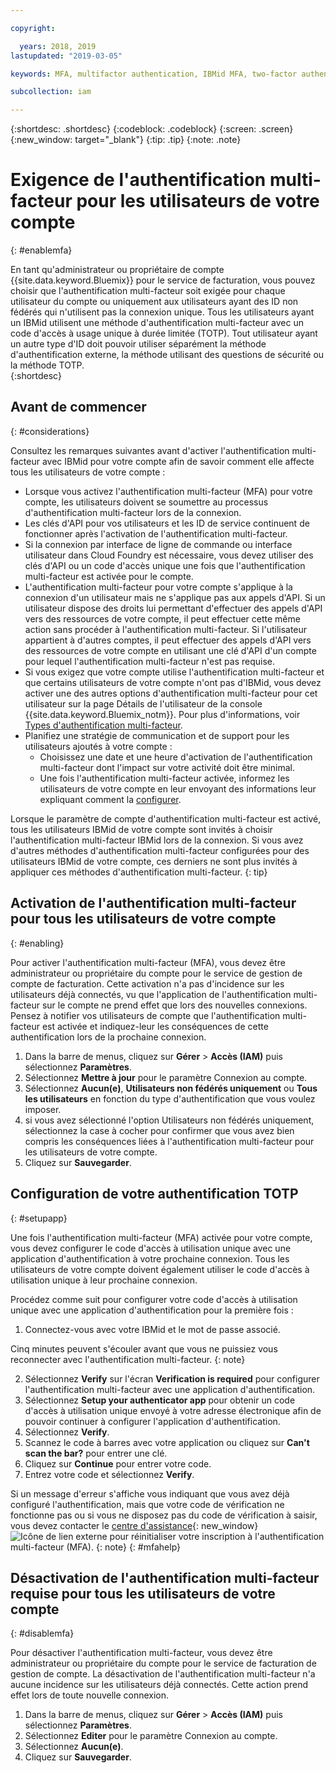 ```yaml
---

copyright:

  years: 2018, 2019
lastupdated: "2019-03-05"

keywords: MFA, multifactor authentication, IBMid MFA, two-factor authentication, account MFA, time-based one-time passcode, TOTP

subcollection: iam

---
```


{:shortdesc: .shortdesc}
{:codeblock: .codeblock}
{:screen: .screen}
{:new_window: target="_blank"}
{:tip: .tip}
{:note: .note}

# Exigence de l'authentification multi-facteur pour les utilisateurs de votre compte
{: #enablemfa}

En tant qu'administrateur ou propriétaire de compte {{site.data.keyword.Bluemix}} pour le service de facturation, vous pouvez choisir que l'authentification multi-facteur soit exigée pour chaque utilisateur du compte ou uniquement aux utilisateurs ayant des ID non fédérés qui n'utilisent pas la connexion unique. Tous les utilisateurs ayant un IBMid utilisent une méthode d'authentification multi-facteur avec un code d'accès à usage unique à durée limitée (TOTP). Tout utilisateur ayant un autre type d'ID doit pouvoir utiliser séparément la méthode d'authentification externe, la méthode utilisant des questions de sécurité ou la méthode TOTP.  
{:shortdesc}

## Avant de commencer
{: #considerations}

Consultez les remarques suivantes avant d'activer l'authentification multi-facteur avec IBMid pour votre compte afin de savoir comment elle affecte tous les utilisateurs de votre compte :

* Lorsque vous activez l'authentification multi-facteur (MFA) pour votre compte, les utilisateurs doivent se soumettre au processus d'authentification multi-facteur lors de la connexion.
* Les clés d'API pour vos utilisateurs et les ID de service continuent de fonctionner après l'activation de l'authentification multi-facteur.
* Si la connexion par interface de ligne de commande ou interface utilisateur dans Cloud Foundry est nécessaire, vous devez utiliser des clés d'API ou un code d'accès unique une fois que l'authentification multi-facteur est activée pour le compte.
* L'authentification multi-facteur pour votre compte s'applique à la connexion d'un utilisateur mais ne s'applique pas aux appels d'API. Si un utilisateur dispose des droits lui permettant d'effectuer des appels d'API vers des ressources de votre compte, il peut effectuer cette même action sans procéder à l'authentification multi-facteur. Si l'utilisateur appartient à d'autres comptes, il peut effectuer des appels d'API vers des ressources de votre compte en utilisant une clé d'API d'un compte pour lequel l'authentification multi-facteur n'est pas requise.
* Si vous exigez que votre compte utilise l'authentification multi-facteur et que certains utilisateurs de votre compte n'ont pas d'IBMid, vous devez activer une des autres options d'authentification multi-facteur pour cet utilisateur sur la page Détails de l'utilisateur de la console {{site.data.keyword.Bluemix_notm}}. Pour plus d'informations, voir [Types d'authentification multi-facteur](/docs/iam?topic=iam-types#types).
* Planifiez une stratégie de communication et de support pour les utilisateurs ajoutés à votre compte :
  * Choisissez une date et une heure d'activation de l'authentification multi-facteur dont l'impact sur votre activité doit être minimal.
  * Une fois l'authentification multi-facteur activée, informez les utilisateurs de votre compte en leur envoyant des informations leur expliquant comment la [configurer](/docs/iam?topic=iam-enablemfa#setupapp).

Lorsque le paramètre de compte d'authentification multi-facteur est activé, tous les utilisateurs IBMid de votre compte sont invités à choisir l'authentification multi-facteur IBMid lors de la connexion. Si vous avez d'autres méthodes d'authentification multi-facteur configurées pour des utilisateurs IBMid de votre compte, ces derniers ne sont plus invités à appliquer ces méthodes d'authentification multi-facteur.
{: tip}

## Activation de l'authentification multi-facteur pour tous les utilisateurs de votre compte
{: #enabling}

Pour activer l'authentification multi-facteur (MFA), vous devez être administrateur ou propriétaire du compte pour le service de gestion de compte de facturation. Cette activation n'a pas d'incidence sur les utilisateurs déjà connectés, vu que l'application de l'authentification multi-facteur sur le compte ne prend effet que lors des nouvelles connexions. Pensez à notifier vos utilisateurs de compte que l'authentification multi-facteur est activée et indiquez-leur les conséquences de cette authentification lors de la prochaine connexion.

1. Dans la barre de menus, cliquez sur **Gérer** &gt; **Accès (IAM)** puis sélectionnez **Paramètres**.
2. Sélectionnez **Mettre à jour** pour le paramètre Connexion au compte.
3. Sélectionnez **Aucun(e)**, **Utilisateurs non fédérés uniquement** ou **Tous les utilisateurs** en fonction du type d'authentification que vous voulez imposer.
4. si vous avez sélectionné l'option Utilisateurs non fédérés uniquement, sélectionnez la case à cocher pour confirmer que vous avez bien compris les conséquences liées à l'authentification multi-facteur pour les utilisateurs de votre compte.
5. Cliquez sur **Sauvegarder**.

## Configuration de votre authentification TOTP
{: #setupapp}

Une fois l'authentification multi-facteur (MFA) activée pour votre compte, vous devez configurer le code d'accès à utilisation unique avec une application d'authentification à votre prochaine connexion. Tous les utilisateurs de votre compte doivent également utiliser le code d'accès à utilisation unique à leur prochaine connexion.

Procédez comme suit pour configurer votre code d'accès à utilisation unique avec une application d'authentification pour la première fois :

1. Connectez-vous avec votre IBMid et le mot de passe associé.

  Cinq minutes peuvent s'écouler avant que vous ne puissiez vous reconnecter avec l'authentification multi-facteur.
  {: note}

2. Sélectionnez **Verify** sur l'écran **Verification is required** pour configurer l'authentification multi-facteur avec une application d'authentification.
3. Sélectionnez **Setup your authenticator app** pour obtenir un code d'accès à utilisation unique envoyé à votre adresse électronique afin de pouvoir continuer à configurer l'application d'authentification.
4. Sélectionnez **Verify**.
5. Scannez le code à barres avec votre application ou cliquez sur **Can't scan the bar?** pour entrer une clé.
6. Cliquez sur **Continue** pour entrer votre code.
7. Entrez votre code et sélectionnez **Verify**.

Si un message d'erreur s'affiche vous indiquant que vous avez déjà configuré l'authentification, mais que votre code de vérification ne fonctionne pas ou si vous ne disposez pas du code de vérification à saisir, vous devez contacter le [centre d'assistance](https://www.ibm.com/ibmid/myibm/help/us/helpdesk.html){: new_window} ![Icône de lien externe](../icons/launch-glyph.svg "Icône de lien externe") pour réinitialiser votre inscription à l'authentification multi-facteur (MFA).
{: note}
{: #mfahelp}

## Désactivation de l'authentification multi-facteur requise pour tous les utilisateurs de votre compte
{: #disablemfa}

Pour désactiver l'authentification multi-facteur, vous devez être administrateur ou propriétaire du compte pour le service de facturation de gestion de compte. La désactivation de l'authentification multi-facteur n'a aucune incidence sur les utilisateurs déjà connectés. Cette action prend effet lors de toute nouvelle connexion.

1. Dans la barre de menus, cliquez sur **Gérer** &gt; **Accès (IAM)** puis sélectionnez **Paramètres**.
2. Sélectionnez **Editer** pour le paramètre Connexion au compte.
3. Sélectionnez **Aucun(e)**.
4. Cliquez sur **Sauvegarder**.

